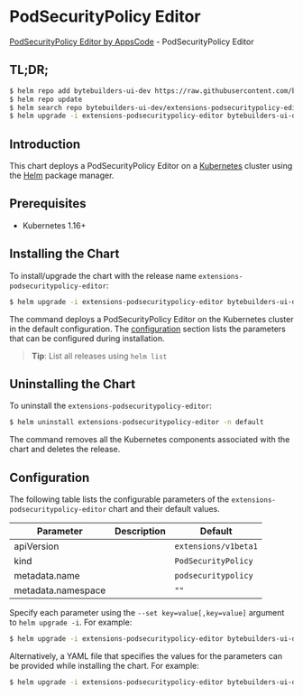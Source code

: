 # PodSecurityPolicy Editor

[PodSecurityPolicy Editor by AppsCode](https://byte.builders) - PodSecurityPolicy Editor

## TL;DR;

```bash
$ helm repo add bytebuilders-ui-dev https://raw.githubusercontent.com/bytebuilders/ui-wizards/
$ helm repo update
$ helm search repo bytebuilders-ui-dev/extensions-podsecuritypolicy-editor --version=v0.4.17
$ helm upgrade -i extensions-podsecuritypolicy-editor bytebuilders-ui-dev/extensions-podsecuritypolicy-editor -n default --create-namespace --version=v0.4.17
```

## Introduction

This chart deploys a PodSecurityPolicy Editor on a [Kubernetes](http://kubernetes.io) cluster using the [Helm](https://helm.sh) package manager.

## Prerequisites

- Kubernetes 1.16+

## Installing the Chart

To install/upgrade the chart with the release name `extensions-podsecuritypolicy-editor`:

```bash
$ helm upgrade -i extensions-podsecuritypolicy-editor bytebuilders-ui-dev/extensions-podsecuritypolicy-editor -n default --create-namespace --version=v0.4.17
```

The command deploys a PodSecurityPolicy Editor on the Kubernetes cluster in the default configuration. The [configuration](#configuration) section lists the parameters that can be configured during installation.

> **Tip**: List all releases using `helm list`

## Uninstalling the Chart

To uninstall the `extensions-podsecuritypolicy-editor`:

```bash
$ helm uninstall extensions-podsecuritypolicy-editor -n default
```

The command removes all the Kubernetes components associated with the chart and deletes the release.

## Configuration

The following table lists the configurable parameters of the `extensions-podsecuritypolicy-editor` chart and their default values.

|     Parameter      | Description |             Default             |
|--------------------|-------------|---------------------------------|
| apiVersion         |             | <code>extensions/v1beta1</code> |
| kind               |             | <code>PodSecurityPolicy</code>  |
| metadata.name      |             | <code>podsecuritypolicy</code>  |
| metadata.namespace |             | <code>""</code>                 |


Specify each parameter using the `--set key=value[,key=value]` argument to `helm upgrade -i`. For example:

```bash
$ helm upgrade -i extensions-podsecuritypolicy-editor bytebuilders-ui-dev/extensions-podsecuritypolicy-editor -n default --create-namespace --version=v0.4.17 --set apiVersion=extensions/v1beta1
```

Alternatively, a YAML file that specifies the values for the parameters can be provided while
installing the chart. For example:

```bash
$ helm upgrade -i extensions-podsecuritypolicy-editor bytebuilders-ui-dev/extensions-podsecuritypolicy-editor -n default --create-namespace --version=v0.4.17 --values values.yaml
```
